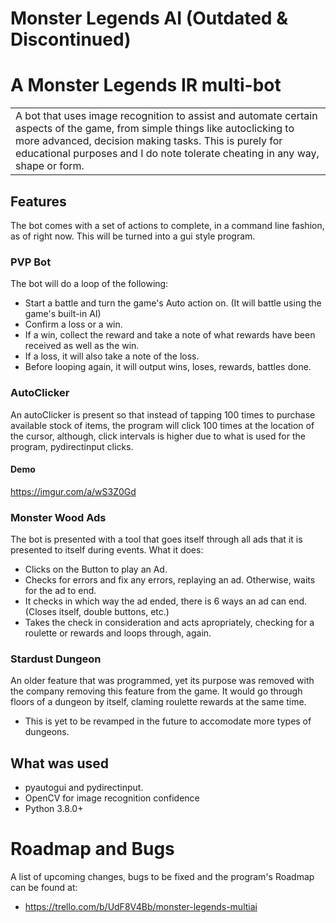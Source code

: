 # Monster Legends AI (Outdated & Discontinued)
# A Monster Legends IR multi-bot
<table>
<tr>
<td>
  A bot that uses image recognition to assist and automate certain aspects of the game, from simple things 
like autoclicking to more advanced, decision making tasks. This is purely for educational purposes and I
do note tolerate cheating in any way, shape or form.
</td>
</tr>
</table>

## Features
The bot comes with a set of actions to complete, in a command line fashion, as of right now. This will
be turned into a gui style program.

### PVP Bot
The bot will do a loop of the following:
- Start a battle and turn the game's Auto action on. (It will battle using the game's built-in AI)
- Confirm a loss or a win.
- If a win, collect the reward and take a note of what rewards have been received as well as the win.
- If a loss, it will also take a note of the loss.
- Before looping again, it will output wins, loses, rewards, battles done.

### AutoClicker
An autoClicker is present so that instead of tapping 100 times to purchase available stock of items,
the program will click 100 times at the location of the cursor, although, click intervals is higher 
due to what is used for the program, pydirectinput clicks.
#### Demo
https://imgur.com/a/wS3Z0Gd

### Monster Wood Ads
The bot is presented with a tool that goes itself through all ads that it is presented to itself during events.
What it does:
- Clicks on the Button to play an Ad.
- Checks for errors and fix any errors, replaying an ad. Otherwise, waits for the ad to end.
- It checks in which way the ad ended, there is 6 ways an ad can end. (Closes itself, double buttons, etc.)
- Takes the check in consideration and acts apropriately, checking for a roulette or rewards and loops through, again.

### Stardust Dungeon
An older feature that was programmed, yet its purpose was removed with the company removing this feature 
from the game. It would go through floors of a dungeon by itself, claming roulette rewards at the same time.
- This is yet to be revamped in the future to accomodate more types of dungeons.

## What was used
- pyautogui and pydirectinput.
- OpenCV for image recognition confidence
- Python 3.8.0+

# Roadmap and Bugs
A list of upcoming changes, bugs to be fixed and the program's Roadmap can be found at:
- https://trello.com/b/UdF8V4Bb/monster-legends-multiai
